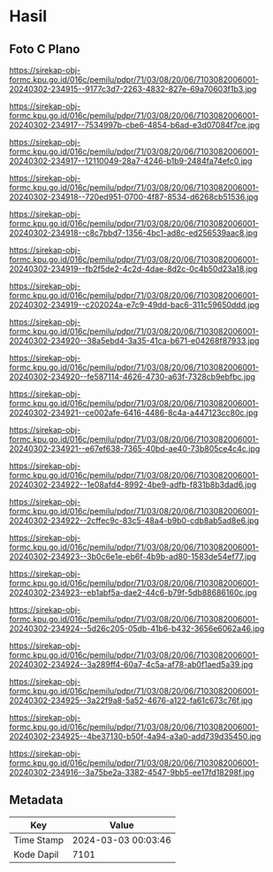 # Hasil

## Foto C Plano

https://sirekap-obj-formc.kpu.go.id/016c/pemilu/pdpr/71/03/08/20/06/7103082006001-20240302-234915--9177c3d7-2263-4832-827e-69a70603f1b3.jpg

https://sirekap-obj-formc.kpu.go.id/016c/pemilu/pdpr/71/03/08/20/06/7103082006001-20240302-234917--7534997b-cbe6-4854-b6ad-e3d07084f7ce.jpg

https://sirekap-obj-formc.kpu.go.id/016c/pemilu/pdpr/71/03/08/20/06/7103082006001-20240302-234917--12110049-28a7-4246-b1b9-2484fa74efc0.jpg

https://sirekap-obj-formc.kpu.go.id/016c/pemilu/pdpr/71/03/08/20/06/7103082006001-20240302-234918--720ed951-0700-4f87-8534-d6268cb51536.jpg

https://sirekap-obj-formc.kpu.go.id/016c/pemilu/pdpr/71/03/08/20/06/7103082006001-20240302-234918--c8c7bbd7-1356-4bc1-ad8c-ed256539aac8.jpg

https://sirekap-obj-formc.kpu.go.id/016c/pemilu/pdpr/71/03/08/20/06/7103082006001-20240302-234919--fb2f5de2-4c2d-4dae-8d2c-0c4b50d23a18.jpg

https://sirekap-obj-formc.kpu.go.id/016c/pemilu/pdpr/71/03/08/20/06/7103082006001-20240302-234919--c202024a-e7c9-49dd-bac6-311c59650ddd.jpg

https://sirekap-obj-formc.kpu.go.id/016c/pemilu/pdpr/71/03/08/20/06/7103082006001-20240302-234920--38a5ebd4-3a35-41ca-b671-e04268f87933.jpg

https://sirekap-obj-formc.kpu.go.id/016c/pemilu/pdpr/71/03/08/20/06/7103082006001-20240302-234920--fe587114-4626-4730-a63f-7328cb9ebfbc.jpg

https://sirekap-obj-formc.kpu.go.id/016c/pemilu/pdpr/71/03/08/20/06/7103082006001-20240302-234921--ce002afe-6416-4486-8c4a-a447123cc80c.jpg

https://sirekap-obj-formc.kpu.go.id/016c/pemilu/pdpr/71/03/08/20/06/7103082006001-20240302-234921--e67ef638-7365-40bd-ae40-73b805ce4c4c.jpg

https://sirekap-obj-formc.kpu.go.id/016c/pemilu/pdpr/71/03/08/20/06/7103082006001-20240302-234922--1e08afd4-8992-4be9-adfb-f831b8b3dad6.jpg

https://sirekap-obj-formc.kpu.go.id/016c/pemilu/pdpr/71/03/08/20/06/7103082006001-20240302-234922--2cffec9c-83c5-48a4-b9b0-cdb8ab5ad8e6.jpg

https://sirekap-obj-formc.kpu.go.id/016c/pemilu/pdpr/71/03/08/20/06/7103082006001-20240302-234923--3b0c6e1e-eb6f-4b9b-ad80-1583de54ef77.jpg

https://sirekap-obj-formc.kpu.go.id/016c/pemilu/pdpr/71/03/08/20/06/7103082006001-20240302-234923--eb1abf5a-dae2-44c6-b79f-5db88686160c.jpg

https://sirekap-obj-formc.kpu.go.id/016c/pemilu/pdpr/71/03/08/20/06/7103082006001-20240302-234924--5d26c205-05db-41b6-b432-3656e6062a46.jpg

https://sirekap-obj-formc.kpu.go.id/016c/pemilu/pdpr/71/03/08/20/06/7103082006001-20240302-234924--3a289ff4-60a7-4c5a-af78-ab0f1aed5a39.jpg

https://sirekap-obj-formc.kpu.go.id/016c/pemilu/pdpr/71/03/08/20/06/7103082006001-20240302-234925--3a22f9a8-5a52-4676-a122-fa61c673c76f.jpg

https://sirekap-obj-formc.kpu.go.id/016c/pemilu/pdpr/71/03/08/20/06/7103082006001-20240302-234925--4be37130-b50f-4a94-a3a0-add739d35450.jpg

https://sirekap-obj-formc.kpu.go.id/016c/pemilu/pdpr/71/03/08/20/06/7103082006001-20240302-234916--3a75be2a-3382-4547-9bb5-ee17fd18298f.jpg


## Metadata

| Key        | Value               |
| ---------- | ------------------- |
| Time Stamp | 2024-03-03 00:03:46 |
| Kode Dapil | 7101                |



